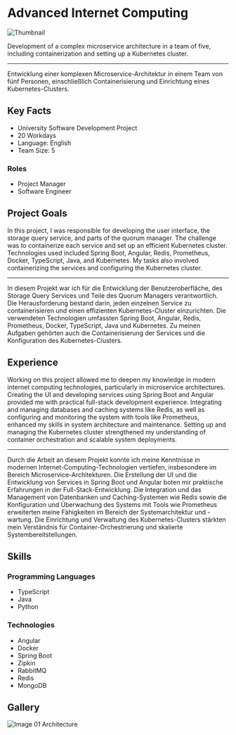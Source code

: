 # Advanced Internet Computing

![Thumbnail](https://files.hagn.network/images/advanced-internet-computing/thumbnail.webp)

Development of a complex microservice architecture in a team of five, including containerization and setting up a Kubernetes cluster.


---
Entwicklung einer komplexen Microservice-Architektur in einem Team von fünf Personen, einschließlich Containerisierung und Einrichtung eines Kubernetes-Clusters.

## Key Facts

- University Software Development Project
- 20 Workdays
- Language: English
- Team Size: 5

### Roles

- Project Manager
- Software Engineer

## Project Goals

In this project, I was responsible for developing the user interface, the storage query service, and parts of the quorum manager. The challenge was to containerize each service and set up an efficient Kubernetes cluster. Technologies used included Spring Boot, Angular, Redis, Prometheus, Docker, TypeScript, Java, and Kubernetes. My tasks also involved containerizing the services and configuring the Kubernetes cluster.


---
In diesem Projekt war ich für die Entwicklung der Benutzeroberfläche, des Storage Query Services und Teile des Quorum Managers verantwortlich. Die Herausforderung bestand darin, jeden einzelnen Service zu containerisieren und einen effizienten Kubernetes-Cluster einzurichten. Die verwendeten Technologien umfassten Spring Boot, Angular, Redis, Prometheus, Docker, TypeScript, Java und Kubernetes. Zu meinen Aufgaben gehörten auch die Containerisierung der Services und die Konfiguration des Kubernetes-Clusters.

## Experience

Working on this project allowed me to deepen my knowledge in modern internet computing technologies, particularly in microservice architectures. Creating the UI and developing services using Spring Boot and Angular provided me with practical full-stack development experience. Integrating and managing databases and caching systems like Redis, as well as configuring and monitoring the system with tools like Prometheus, enhanced my skills in system architecture and maintenance. Setting up and managing the Kubernetes cluster strengthened my understanding of container orchestration and scalable system deployments.


---
Durch die Arbeit an diesem Projekt konnte ich meine Kenntnisse in modernen Internet-Computing-Technologien vertiefen, insbesondere im Bereich Microservice-Architekturen. Die Erstellung der UI und die Entwicklung von Services in Spring Boot und Angular boten mir praktische Erfahrungen in der Full-Stack-Entwicklung. Die Integration und das Management von Datenbanken und Caching-Systemen wie Redis sowie die Konfiguration und Überwachung des Systems mit Tools wie Prometheus erweiterten meine Fähigkeiten im Bereich der Systemarchitektur und -wartung. Die Einrichtung und Verwaltung des Kubernetes-Clusters stärkten mein Verständnis für Container-Orchestrierung und skalierte Systembereitstellungen.

## Skills

### Programming Languages

 - TypeScript
 - Java
 - Python
### Technologies

 - Angular
 - Docker
 - Spring Boot
 - Zipkin
 - RabbitMQ
 - Redis
 - MongoDB

## Gallery

![Image 01 Architecture](https://files.hagn.network/images/advanced-internet-computing/architecture.webp)

